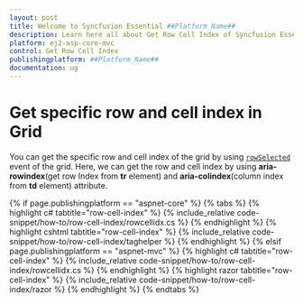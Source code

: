 ```yaml
---
layout: post
title: Welcome to Syncfusion Essential ##Platform_Name##
description: Learn here all about Get Row Cell Index of Syncfusion Essential ##Platform_Name## widgets based on HTML5 and jQuery.
platform: ej2-asp-core-mvc
control: Get Row Cell Index
publishingplatform: ##Platform_Name##
documentation: ug
---
```



# Get specific row and cell index in Grid

You can get the specific row and cell index of the grid by using [`rowSelected`](https://help.syncfusion.com/cr/aspnetcore-js2/Syncfusion.EJ2.Grids.Grid.html#Syncfusion_EJ2_Grids_Grid_RowSelected) event of the grid. Here, we can get the row and cell index by using **aria-rowindex**(get row Index from **tr** element) and **aria-colindex**(column index from **td** element) attribute.

{% if page.publishingplatform == "aspnet-core" %}
{% tabs %}
{% highlight c# tabtitle="row-cell-index" %}
{% include_relative code-snippet/how-to/row-cell-index/rowcellidx.cs %}
{% endhighlight %}
{% highlight cshtml tabtitle="row-cell-index" %}
{% include_relative code-snippet/how-to/row-cell-index/taghelper %}
{% endhighlight %}
{% elsif page.publishingplatform == "aspnet-mvc" %}
{% highlight c# tabtitle="row-cell-index" %}
{% include_relative code-snippet/how-to/row-cell-index/rowcellidx.cs %}
{% endhighlight %}
{% highlight razor tabtitle="row-cell-index" %}
{% include_relative code-snippet/how-to/row-cell-index/razor %}
{% endhighlight %}
{% endtabs %}

